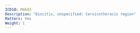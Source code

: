 ```yaml
---
ICD10: M4643
Description: "Discitis, unspecified: Cervicothoracic region"
Matters: Yes
Weight: 1
---
```

